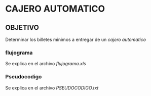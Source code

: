 # CAJERO  AUTOMATICO
## OBJETIVO
Determinar los billetes minimos a entregar de un _cajero automatico_

### flujograma
Se explica en el archivo _flujograma.xls_
### Pseudocodigo
Se explica en el archivo _PSEUDOCODIGO.txt_
